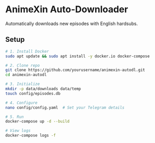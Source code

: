# AnimeXin Auto-Downloader

Automatically downloads new episodes with English hardsubs.

## Setup
```bash
# 1. Install Docker
sudo apt update && sudo apt install -y docker.io docker-compose

# 2. Clone repo
git clone https://github.com/yourusername/animexin-autodl.git
cd animexin-autodl

# 3. Initialize
mkdir -p data/downloads data/temp
touch config/episodes.db

# 4. Configure
nano config/config.yaml  # Set your Telegram details

# 5. Run
docker-compose up -d --build

# View logs
docker-compose logs -f
